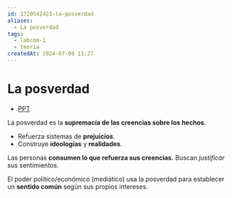 ```yaml
---
id: 1720542423-la-posverdad
aliases:
  - La posverdad
tags:
  - labcom-1
  - teoria
createdAt: 2024-07-09 11:27
---
```


# La posverdad

- [PPT](https://utec.instructure.com/courses/14373/files/2824369)

La posverdad es la **supremacía de las creencias sobre los hechos**.

- Refuerza sistemas de **prejuicios**.
- Construye **ideologías** y **realidades**.

Las personas **consumen lo que refuerza sus creencias.** Buscan *justificar* sus sentimientos.

El poder político/económico (mediático) usa la posverdad para establecer un **sentido común** según sus propios intereses.
